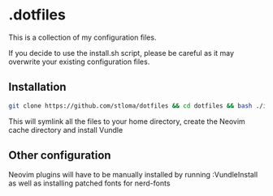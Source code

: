 # .dotfiles

This is a collection of my configuration files.

If you decide to use the install.sh script, please be careful as it may overwrite your existing configuration files.

## Installation

```bash
git clone https://github.com/stloma/dotfiles && cd dotfiles && bash ./install.sh
```

This will symlink all the files to your home directory, create the Neovim cache directory and install Vundle

## Other configuration

Neovim plugins will have to be manually installed by running :VundleInstall as well as installing patched fonts for nerd-fonts

